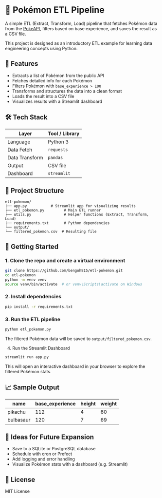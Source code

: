 # 🧬 Pokémon ETL Pipeline

A simple ETL (Extract, Transform, Load) pipeline that fetches Pokémon data from the [PokeAPI](https://pokeapi.co/), filters based on base experience, and saves the result as a CSV file.

This project is designed as an introductory ETL example for learning data engineering concepts using Python.

## 📌 Features

- Extracts a list of Pokémon from the public API
- Fetches detailed info for each Pokémon
- Filters Pokémon with `base_experience > 100`
- Transforms and structures the data into a clean format
- Loads the result into a CSV file
- Visualizes results with a Streamlit dashboard

## 🛠 Tech Stack

| Layer          | Tool / Library |
| -------------- | -------------- |
| Language       | Python 3       |
| Data Fetch     | `requests`     |
| Data Transform | `pandas`       |
| Output         | CSV file       |
| Dashboard      | `streamlit`    |

## 📂 Project Structure

```
etl-pokemon/
├── app.py           # Streamlit app for visualizing results
├── etl_pokemon.py         # Main ETL runner
├── utils.py               # Helper functions (Extract, Transform, Load)
├── requirements.txt       # Python dependencies
└── output/
└── filtered_pokemon.csv  # Resulting file
```

## 🚀 Getting Started

### 1. Clone the repo and create a virtual environment

```bash
git clone https://github.com/bengoh815/etl-pokemon.git
cd etl-pokemon
python -m venv venv
source venv/bin/activate  # or venv\Scripts\activate on Windows
```

### 2. Install dependencies

```bash
pip install -r requirements.txt
```

### 3. Run the ETL pipeline

```bash
python etl_pokemon.py
```

The filtered Pokémon data will be saved to `output/filtered_pokemon.csv`.

4. Run the Streamlit Dashboard

```bash
streamlit run app.py
```

This will open an interactive dashboard in your browser to explore the filtered Pokémon stats.

## 📈 Sample Output

| name      | base_experience | height | weight |
| --------- | --------------- | ------ | ------ |
| pikachu   | 112             | 4      | 60     |
| bulbasaur | 120             | 7      | 69     |

## 🔮 Ideas for Future Expansion

- Save to a SQLite or PostgreSQL database
- Schedule with cron or Prefect
- Add logging and error handling
- Visualize Pokémon stats with a dashboard (e.g. Streamlit)

## 📄 License

MIT License

